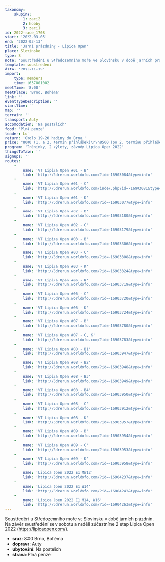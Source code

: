 ```yaml
---
taxonomy:
    skupina:
        1: zaci2
        2: hobby
        3: zaci1
id: 2022-race_1708
start: '2022-03-05'
end: '2022-03-13'
title: 'Jarní prázdniny - Lipica Open'
place: Slovinsko
type: S
note: 'Soustředění u Středozemního moře ve Slovinsku v době jarních prázdnin. Na závěr soustředění se v sobotu a neděli zúčastníme 2 etap Lipica Open 2022 (https://lipicaopen.com/).'
template: soustredeni
date: '2021-11-15'
import:
    type: members
    time: 1637001002
meetTime: '8:00'
meetPlace: 'Brno, Bohéma'
link: ''
eventTypeDescription: ''
startTime: ''
map: ''
terrain: ''
transport: Auty
accomodation: 'Na postelích'
food: 'Plná penze'
leader: Luf
return: 'Okolo 19-20 hodiny do Brna.'
price: "8000 (1. a 2. termín přihlášek)\r\n8500 (po 2. termínu přihlášek)"
program: 'Tréninky, 2 výlety, závody Lipica Open 2022'
thingsToTake: ''
signups: ''
routes:
    -
        name: 'VT Lipica Open #01 - B'
        link: 'http://3drerun.worldofo.com/?id=-16903084&type=info'
    -
        name: 'VT Lipica Open #01 - C'
        link: 'http://3drerun.worldofo.com/index.php?id=-16903081&type=info'
    -
        name: 'VT Lipica Open #01 - K'
        link: 'http://3drerun.worldofo.com/?id=-16903077&type=info'
    -
        name: 'VT Lipica Open #02 - B'
        link: 'http://3drerun.worldofo.com/?id=-16903180&type=info'
    -
        name: 'VT Lipica Open #02 - C'
        link: 'http://3drerun.worldofo.com/?id=-16903179&type=info'
    -
        name: 'VT Lipica Open #03 - B'
        link: 'http://3drerun.worldofo.com/?id=-16903306&type=info'
    -
        name: 'VT Lipica Open #03 - C'
        link: 'http://3drerun.worldofo.com/?id=-16903308&type=info'
    -
        name: 'VT Lipica Open #03 - K'
        link: 'http://3drerun.worldofo.com/?id=-16903324&type=info'
    -
        name: 'VT Lipica Open #06 - B'
        link: 'http://3drerun.worldofo.com/?id=-16903719&type=info'
    -
        name: 'VT Lipica Open #06 - C'
        link: 'http://3drerun.worldofo.com/?id=-16903720&type=info'
    -
        name: 'VT Lipica Open #06 - K'
        link: 'http://3drerun.worldofo.com/?id=-16903724&type=info'
    -
        name: 'VT Lipica Open #07 - B'
        link: 'http://3drerun.worldofo.com/?id=-16903780&type=info'
    -
        name: 'VT Lipica Open #07 - C, K'
        link: 'http://3drerun.worldofo.com/?id=-16903783&type=info'
    -
        name: 'VT Lipica Open #08 - B1'
        link: 'http://3drerun.worldofo.com/?id=-16903947&type=info'
    -
        name: 'VT Lipica Open #08 - B2'
        link: 'http://3drerun.worldofo.com/?id=-16903948&type=info'
    -
        name: 'VT Lipica Open #08 - B3'
        link: 'http://3drerun.worldofo.com/?id=-16903949&type=info'
    -
        name: 'VT Lipica Open #08 - B4'
        link: 'http://3drerun.worldofo.com/?id=-16903950&type=info'
    -
        name: 'VT Lipica Open #08 - C'
        link: 'http://3drerun.worldofo.com/?id=-16903912&type=info'
    -
        name: 'VT Lipica Open #08 - K'
        link: 'http://3drerun.worldofo.com/?id=-16903957&type=info'
    -
        name: 'VT Lipica Open #09 - B'
        link: 'http://3drerun.worldofo.com/?id=-16903954&type=info'
    -
        name: 'VT Lipica Open #09 - C'
        link: 'http://3drerun.worldofo.com/?id=-16903953&type=info'
    -
        name: 'VT Lipica Open #09 - K'
        link: 'http://3drerun.worldofo.com/?id=-16903958&type=info'
    -
        name: 'Lipica Open 2022 E1 MW12'
        link: 'http://3drerun.worldofo.com/?id=-16904237&type=info'
    -
        name: 'Lipica Open 2022 E1 W14'
        link: 'http://3drerun.worldofo.com/?id=-16904242&type=info'
    -
        name: 'Lipica Open 2022 E1 M14, W16'
        link: 'http://3drerun.worldofo.com/?id=-16904263&type=info'
---
```


Soustředění u Středozemního moře ve Slovinsku v době jarních prázdnin. Na závěr soustředění se v sobotu a neděli zúčastníme 2 etap Lipica Open 2022 (https://lipicaopen.com/).
* **sraz**: 8:00 Brno, Bohéma
* **doprava**: Auty
* **ubytování**: Na postelích
* **strava**: Plná penze
